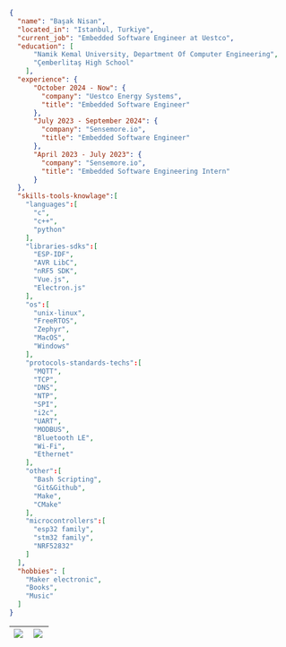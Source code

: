 ```json
{
  "name": "Başak Nisan",
  "located_in": "Istanbul, Turkiye",
  "current_job": "Embedded Software Engineer at Uestco",
  "education": [
      "Namik Kemal University, Department Of Computer Engineering",
      "Çemberlitaş High School"
    ],
  "experience": {
      "October 2024 - Now": {
        "company": "Uestco Energy Systems",
        "title": "Embedded Software Engineer"
      },
      "July 2023 - September 2024": {
        "company": "Sensemore.io",
        "title": "Embedded Software Engineer"
      },
      "April 2023 - July 2023": {
        "company": "Sensemore.io",
        "title": "Embedded Software Engineering Intern"
      }
  },
  "skills-tools-knowlage":[
    "languages":[
      "c",
      "c++",
      "python"
    ],
    "libraries-sdks":[
      "ESP-IDF",
      "AVR LibC",
      "nRF5 SDK",
      "Vue.js",
      "Electron.js"
    ],
    "os":[
      "unix-linux",
      "FreeRTOS",
      "Zephyr",
      "MacOS",
      "Windows"
    ],
    "protocols-standards-techs":[
      "MQTT",
      "TCP",
      "DNS",
      "NTP",
      "SPI",
      "i2c",
      "UART",
      "MODBUS",
      "Bluetooth LE",
      "Wi-Fi",
      "Ethernet"
    ],
    "other":[
      "Bash Scripting",
      "Git&Github",
      "Make",
      "CMake"
    ],
    "microcontrollers":[
      "esp32 family",
      "stm32 family",
      "NRF52832"
    ]
  ],
  "hobbies": [
    "Maker electronic",
    "Books",
    "Music"
  ]
}
```

| <img align="left" src="https://github-readme-stats.vercel.app/api?username=Mona-Roza&count_private=true&show_icons=true&hide=contribs,prs" /> | <img align="left" src="https://github-readme-stats.vercel.app/api/top-langs/?username=Mona-Roza&layout=compact" /> |
|---|---|

